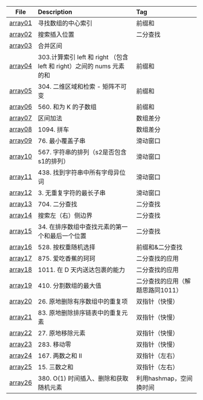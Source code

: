 | File | Description | Tag |
| :----:| :---- | :---- |
| [array01](./array01.py) | 寻找数组的中心索引 | 前缀和 |
| [array02](./array02.py) | 搜索插入位置 | 二分查找 |
| [array03](./array03.py) | 合并区间 |  |
| [array04](./array04.py) | 303.计算索引 left 和 right （包含 left 和 right）之间的 nums 元素的和 | 前缀和 |
| [array05](./array05.py) | 304. 二维区域和检索 - 矩阵不可变 | 前缀和 |
| [array06](./array06.py) | 560. 和为 K 的子数组 | 前缀和 |
| [array07](./array07.py) | 区间加法 | 数组差分 |
| [array08](./array08.py) | 1094. 拼车 | 数组差分 |
| [array09](./array09.py) | 76. 最小覆盖子串 | 滑动窗口 |
| [array10](./array10.py) | 567. 字符串的排列（s2是否包含s1的排列） | 滑动窗口 |
| [array11](./array11.py) | 438. 找到字符串中所有字母异位词 | 滑动窗口 |
| [array12](./array12.py) | 3. 无重复字符的最长子串 | 滑动窗口 |
| [array13](./array13.py) | 704. 二分查找 | 二分查找 |
| [array14](./array14.py) | 搜索左（右）侧边界 | 二分查找 |
| [array15](./array15.py) | 34. 在排序数组中查找元素的第一个和最后一个位置 | 二分查找 |
| [array16](./array16.py) | 528. 按权重随机选择 | 前缀和&二分查找 |
| [array17](./array17.py) | 875. 爱吃香蕉的珂珂 | 二分查找的应用 |
| [array18](./array18.py) | 1011. 在 D 天内送达包裹的能力 | 二分查找的应用 |
| [array19](./array19.py) | 410. 分割数组的最大值 | 二分查找的应用（解题思路同1011） |
| [array20](./array20.py) | 26. 原地删除有序数组中的重复项 | 双指针（快慢） |
| [array21](./array21.py) | 83. 原地删除排序链表中的重复元素 | 双指针（快慢） |
| [array22](./array22.py) | 27. 原地移除元素 | 双指针（快慢） |
| [array23](./array23.py) | 283. 移动零 | 双指针（快慢） |
| [array24](./array24.py) | 167. 两数之和 II  | 双指针（左右） |
| [array25](./array25.py) | 15. 三数之和  | 双指针（左右） |
| [array26](./array26.py) | 380. O(1) 时间插入、删除和获取随机元素 | 利用hashmap，空间换时间 |
















